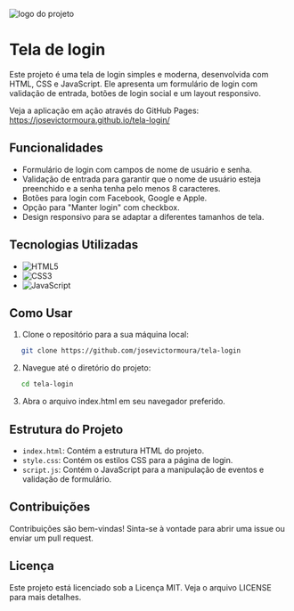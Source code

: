 ![logo do projeto](https://imgur.com/x7l8NXB.png)

# Tela de login

Este projeto é uma tela de login simples e moderna, desenvolvida com HTML, CSS e JavaScript. Ele apresenta um formulário de login com validação de entrada, botões de login social e um layout responsivo.

Veja a aplicação em ação através do GitHub Pages: https://josevictormoura.github.io/tela-login/

## Funcionalidades
- Formulário de login com campos de nome de usuário e senha.
- Validação de entrada para garantir que o nome de usuário esteja preenchido e a senha tenha pelo menos 8 caracteres.
- Botões para login com Facebook, Google e Apple.
- Opção para "Manter login" com checkbox.
- Design responsivo para se adaptar a diferentes tamanhos de tela.

## Tecnologias Utilizadas
- ![HTML5](https://img.shields.io/badge/html5-%23E34F26.svg?style=for-the-badge&logo=html5&logoColor=white)
- ![CSS3](https://img.shields.io/badge/css3-%231572B6.svg?style=for-the-badge&logo=css3&logoColor=white)
- ![JavaScript](https://img.shields.io/badge/javascript-%23323330.svg?style=for-the-badge&logo=javascript&logoColor=%23F7DF1E)

## Como Usar

1. Clone o repositório para a sua máquina local:
```bash
   git clone https://github.com/josevictormoura/tela-login
```

2. Navegue até o diretório do projeto:
```bash
   cd tela-login
```
3. Abra o arquivo index.html em seu navegador preferido.

## Estrutura do Projeto
- `index.html`: Contém a estrutura HTML do projeto.
- `style.css`: Contém os estilos CSS para a página de login.
- `script.js`: Contém o JavaScript para a manipulação de eventos e validação de formulário.

## Contribuições
Contribuições são bem-vindas! Sinta-se à vontade para abrir uma issue ou enviar um pull request.

## Licença
Este projeto está licenciado sob a Licença MIT. Veja o arquivo LICENSE para mais detalhes.
